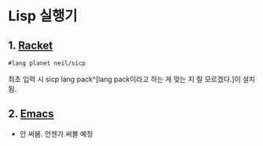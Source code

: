 # Lisp 실행기
## 1. [Racket](https://racket-lang.org/ "Racket site")
```lisp
#lang planet neil/sicp
```
최초 입력 시 sicp lang pack^[lang pack이라고 하는 게 맞는 지 잘 모르겠다.]이 설치 됨.
## 2. [Emacs](https://www.gnu.org/software/emacs/ "Emacs site")
- 안 써봄. 언젠가 써볼 예정
